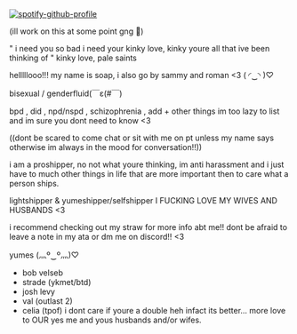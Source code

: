 ## 


[![spotify-github-profile](https://spotify-github-profile.kittinanx.com/api/view?uid=31txs26qxzmv5k2hq2exzfeknuoe&cover_image=true&theme=novatorem&show_offline=true&background_color=121212&interchange=false&bar_color=bdc100&bar_color_cover=true)](https://github.com/kittinan/spotify-github-profile)


(ill work on this at some point gng 🥹)

" i need you so bad i need your kinky love, kinky youre all that ive been thinking of " kinky love, pale saints

helllllooo!!! my name is soap, i also go by sammy and roman <3 ( ◜‿◝ )♡

bisexual / genderfluid(￣ε(#￣)

bpd , did , npd/nspd , schizophrenia , add + other things im too lazy to list and im sure you dont need to know <3

((dont be scared to come chat or sit with me on pt unless my name says otherwise im always in the mood for conversation!!))

i am a proshipper, no not what youre thinking, im anti harassment and i just have to much other things in life that are more important then to care what a person ships.


lightshipper & yumeshipper/selfshipper
I FUCKING LOVE MY WIVES AND HUSBANDS <3

i recommend checking out my straw for more info abt me!! dont be afraid to leave a note in my ata or dm me on discord!! <3

yumes (灬º‿º灬)♡
- bob velseb
- strade (ykmet/btd)
- josh levy
- val (outlast 2)
- celia (tpof)
i dont care if youre a double heh infact its better... more love to OUR yes me and yous husbands and/or wifes.
